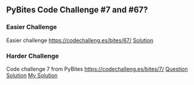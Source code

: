 ## PyBites Code Challenge #7 and #67?

### Easier Challenge
Easier challenge https://codechalleng.es/bites/67/
[Solution](/easier_question.py)

### Harder Challenge
Code challenge 7 from PyBites https://codechalleng.es/bites/7/
[Question](/log_parser_question.py)
[Solution](/final_solution.py)
[My Solution](/log_parser_solution)
